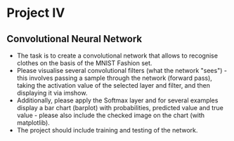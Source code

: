 # Project IV
## Convolutional Neural Network

- The task is to create a convolutional network that allows to recognise clothes on the basis of the MNIST Fashion set.
- Please visualise several convolutional filters (what the network "sees") - this involves passing a sample through the network (forward pass), taking the activation value of the selected layer and filter, and then displaying it via imshow.
- Additionally, please apply the Softmax layer and for several examples display a bar chart (barplot) with probabilities, predicted value and true value - please also include the checked image on the chart (with matplotlib).
- The project should include training and testing of the network.
